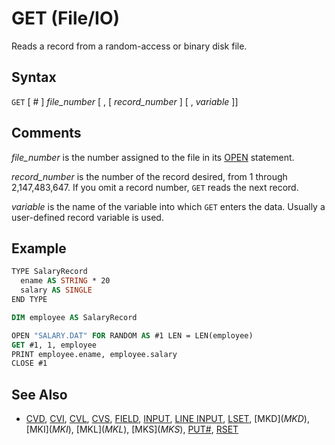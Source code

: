 # GET (File/IO)

Reads a record from a random-access or binary disk file.

## Syntax

`GET` [ # ] *file_number* [ , [ *record_number* ] [ , *variable* ]]

## Comments

*file_number* is the number assigned to the file in its [OPEN](OPEN) statement.

*record_number* is the number of the record desired, from 1 through 2,147,483,647. If you omit a record number, `GET` reads the next record.

*variable* is the name of the variable into which `GET` enters the data. Usually a user-defined record variable is used.

## Example

```vb
TYPE SalaryRecord
  ename AS STRING * 20
  salary AS SINGLE
END TYPE

DIM employee AS SalaryRecord

OPEN "SALARY.DAT" FOR RANDOM AS #1 LEN = LEN(employee)
GET #1, 1, employee
PRINT employee.ename, employee.salary
CLOSE #1
```

## See Also

- [CVD](CVD), [CVI](CVI), [CVL](CVL), [CVS](CVS), [FIELD](FIELD), [INPUT](INPUT), [LINE INPUT](LINE-INPUT), [LSET](LSET), [MKD$](MKD$), [MKI$](MKI$), [MKL$](MKL$), [MKS$](MKS$), [PUT#](PUT-FILE), [RSET](RSET)
